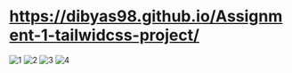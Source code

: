 # https://dibyas98.github.io/Assignment-1-tailwidcss-project/
![1](https://github.com/Dibyas98/Assignment-1-tailwidcss-project/assets/125633895/becb8b38-ec5f-4f4e-832c-62ced9fa1709)
![2](https://github.com/Dibyas98/Assignment-1-tailwidcss-project/assets/125633895/f334f539-d345-42a5-8958-112edb146a8b)
![3](https://github.com/Dibyas98/Assignment-1-tailwidcss-project/assets/125633895/a583379c-f8d7-454b-92e6-38100ea6efe8)
![4](https://github.com/Dibyas98/Assignment-1-tailwidcss-project/assets/125633895/f98f3eb0-9631-4841-820a-e552551bc561)
